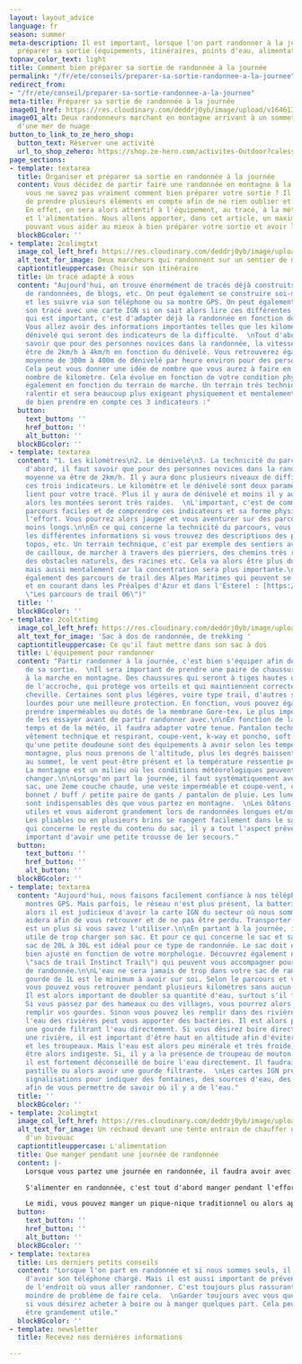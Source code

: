 ```yaml
---
layout: layout_advice
language: fr
season: summer
meta-description: Il est important, lorsque l'on part randonner à la journée, de bien
  préparer sa sortie (équipements, itinéraires, points d'eau, alimentation...)
topnav_color_text: light
title: Comment bien préparer sa sortie de randonnée à la journée
permalink: "/fr/ete/conseils/preparer-sa-sortie-randonnee-a-la-journee"
redirect_from:
- "/fr/ete/conseil/preparer-sa-sortie-randonnee-a-la-journee"
meta-title: Préparer sa sortie de randonnée à la journée
image01_href: https://res.cloudinary.com/deddrj0yb/image/upload/v1646130600/website/Conseil%20/laurentiu-morariu-zWGhVgY-GmY-unsplash_bwcsmi.jpg
image01_alt: Deux randonneurs marchant en montagne arrivant à un sommet au dessus
  d'une mer de nuage
button_to_link_to_ze_hero_shop:
  button_text: Réserver une activité
  url_to_shop_zehero: https://shop.ze-hero.com/activites-Outdoor?calessonstype=all&catypegenderlistsummer=all&calessonsactivitytype=all&start-date=
page_sections:
- template: textarea
  title: Organiser et préparer sa sortie en randonnée à la journée
  content: Vous décidez de partir faire une randonnée en montagne à la journée, mais
    vous ne savez pas vraiment comment bien préparer votre sortie ? Il est important
    de prendre plusieurs éléments en compte afin de ne rien oublier et de partir serein.
    En effet, on sera alors attentif à l'équipement, au tracé, à la météo, à l'hydratation
    et l'alimentation. Nous allons apporter, dans cet article, un maximum de conseil
    pouvant vous aider au mieux à bien préparer votre sortie et avoir les bases.
  blockBGcolor: ''
- template: 2colimgtxt
  image_col_left_href: https://res.cloudinary.com/deddrj0yb/image/upload/v1646130612/website/Conseil%20/anders-nielsen-8jQFXXSTvbw-unsplash_hsdiwr.jpg
  alt_text_for_image: Deux marcheurs qui randonnent sur un sentier de montagne
  captiontitleuppercase: Choisir son itinéraire
  title: Un tracé adapté à vous
  content: "Aujourd'hui, on trouve énormément de tracés déjà construits sur des sites
    de randonnées, de blogs, etc. On peut également se construire soi-même des itinéraires
    et les suivre via son téléphone ou sa montre GPS. On peut également construire
    son tracé avec une carte IGN si on sait alors lire ces différentes cartes. Ce
    qui est important, c'est d'adapter déjà la randonnée en fonction de votre niveau.
    Vous allez avoir des informations importantes telles que les kilomètres et le
    dénivelé qui seront des indicateurs de la difficulté.  \nTout d'abord, il faut
    savoir que pour des personnes novices dans la randonnée, la vitesse moyenne va
    être de 2km/h à 4km/h en fonction du dénivelé. Vous retrouverez également une
    moyenne de 300m à 400m de dénivelé par heure environ pour des personnes novices
    Cela peut vous donner une idée de nombre que vous aurez à faire en fonction du
    nombre de kilomètre. Cela évolue en fonction de votre condition physique mais
    également en fonction du terrain de marche. Un terrain très technique va vous
    ralentir et sera beaucoup plus exigeant physiquement et mentalement. Il sera important
    de bien prendre en compte ces 3 indicateurs :"
  button:
    text_button: ''
    href_button: ''
    alt_button: ''
  blockBGcolor: ''
- template: textarea
  content: "1. Les kilomètres\n2. Le dénivelé\n3. La technicité du parcours\n\nTout
    d'abord, il faut savoir que pour des personnes novices dans la randonnée, la vitesse
    moyenne va être de 2km/h. Il y aura donc plusieurs niveaux de difficulté selon
    ces trois indicateurs. Le kilomètre et le dénivelé sont deux paramètres qui se
    lient pour votre tracé. Plus il y aura de dénivelé et moins il y aura de kilomètres
    alors les montées seront très raides.  \nL'important, c'est de commencer par des
    parcours faciles et de comprendre ces indicateurs et sa forme physique durant
    l'effort. Vous pourrez alors jauger et vous aventurer sur des parcours plus ou
    moins longs.\n\nEn ce qui concerne la technicité du parcours, vous pourrez retrouver
    les différentes informations si vous trouvez des descriptions des parcours, des
    topos, etc. Un terrain technique, c'est par exemple des sentiers avec énormément
    de cailloux, de marcher à travers des pierriers, des chemins très raides avec
    des obstacles naturels, des racines etc. Cela va alors être plus dur physiquement
    mais aussi mentalement car la concentration sera plus importante.\n\nDécouvrez
    également des parcours de trail des Alpes Maritimes qui peuvent se faire en marchant
    et en courant dans les Préalpes d'Azur et dans l'Esterel : [https://www.ze-hero.com/fr/ete/conseil/itineraires-trail-alpes-maritimes](https://www.ze-hero.com/fr/ete/conseil/itineraires-trail-alpes-maritimes
    \"Les parcours de trail 06\")"
  title: ''
  blockBGcolor: ''
- template: 2coltxtimg
  image_col_left_href: https://res.cloudinary.com/deddrj0yb/image/upload/v1646138026/website/Conseil%20/oriol-pascual-l5VCmqQbP_g-unsplash_mzu8yf.jpg
  alt_text_for_image: 'Sac à dos de randonnée, de trekking '
  captiontitleuppercase: Ce qu'il faut mettre dans son sac à dos
  title: L'équipement pour randonner
  content: "Partir randonner à la journée, c'est bien s'équiper afin de profiter pleinement
    de sa sortie.  \nIl sera important de prendre une paire de chaussures adaptées
    à la marche en montagne. Des chaussures qui seront à tiges hautes ou basses, avec
    de l'accroche, qui protège vos orteils et qui maintiennent correctement votre
    cheville. Certaines sont plus légères, voire type trail, d'autres seront plus
    lourdes pour une meilleure protection. En fonction, vous pouvez également les
    prendre imperméables ou dotés de la membrane Gore-tex. Le plus important, c'est
    de les essayer avant de partir randonner avec.\n\nEn fonction de la période, du
    temps et de la météo, il faudra adapter votre tenue. Pantalon technique ou short,
    vêtement technique et respirant, coupe-vent, k-way et poncho, soft shell ainsi
    qu'une petite doudoune sont des équipements à avoir selon les températures. En
    montagne, plus nous prenons de l'altitude, plus les degrés baissent. De plus,
    au sommet, le vent peut-être présent et la température ressentie peut-être froide.
    La montagne est un milieu où les conditions météorologiques peuvent très rapidement
    changer.\n\nLorsqu'on part la journée, il faut systématiquement avoir dans son
    sac, une 2eme couche chaude, une veste imperméable et coupe-vent, casquette /
    bonnet / buff / petite paire de gants / pantalon de pluie. Les lunettes de soleils
    sont indispensables dès que vous partez en montagne.  \nLes bâtons de marche seront
    utiles et vous aideront grandement lors de randonnées longues et/ou difficiles.
    Les pliables ou en plusieurs brins se rangent facilement dans le sac.  \nEn ce
    qui concerne le reste du contenu du sac, il y a tout l'aspect préventif. Il est
    important d'avoir une petite trousse de 1er secours."
  button:
    text_button: ''
    href_button: ''
    alt_button: ''
  blockBGcolor: ''
- template: textarea
  content: "Aujourd'hui, nous faisons facilement confiance à nos téléphones et nos
    montres GPS. Mais parfois, le réseau n'est plus présent, la batterie est à plat,
    alors il est judicieux d'avoir la carte IGN du secteur où nous sommes. Cela vous
    aidera afin de vous retrouver et de ne pas être perdu. Transporter une boussole
    est un plus si vous savez l'utiliser.\n\nEn partant à la journée, il n'est pas
    utile de trop charger son sac. Et pour ce qui concerne le sac et sa taille, un
    sac de 20L à 30L est idéal pour ce type de randonnée. Le sac doit également être
    bien ajusté en fonction de votre morphologie. Découvrez également nos [https://shop.ze-hero.com//achat-neuf/Accessoire-running-et-trail/Sac-et-Sac-%C3%A0-dos-running,](https://shop.ze-hero.com//achat-neuf/Accessoire-running-et-trail/Sac-et-Sac-%C3%A0-dos-running
    \"sacs de trail Instinct Trail\") qui peuvent vous accompagner pour une journée
    de randonnée.\n\nL'eau ne sera jamais de trop dans votre sac de randonnée. Une
    gourde de 1L est le minimum à avoir sur soi. Selon le parcours et votre itinéraire
    vous pouvez vous retrouver pendant plusieurs kilomètres sans aucun point d'eau.
    Il est alors important de doubler sa quantité d'eau, surtout s'il fait chaud.
    Si vous passez par des hameaux ou des villages, vous pourrez alors facilement
    remplir vos gourdes. Sinon vous pouvez les remplir dans des rivières. Mais attention,
    l'eau des rivières peut vous apporter des bactéries. Il est alors préférable d'avoir
    une gourde filtrant l'eau directement. Si vous désirez boire directement dans
    une rivière, il est important d'être haut en altitude afin d'éviter les alpages
    et les troupeaux. Mais l'eau est alors peu minérale et très froide, cela peut
    être alors indigeste. Si, il y a la présence de troupeau de mouton ou de vache,
    il est fortement déconseillé de boire l'eau directement. Il faudrait mettre une
    pastille ou alors avoir une gourde filtrante.  \nLes cartes IGN présentent différentes
    signalisations pour indiquer des fontaines, des sources d'eau, des puits et autre
    afin de vous permettre de savoir où il y a de l'eau."
  title: ''
  blockBGcolor: ''
- template: 2colimgtxt
  image_col_left_href: https://res.cloudinary.com/deddrj0yb/image/upload/v1646144788/website/Conseil%20/alireza-shojaei-9v5GBFfnnlU-unsplash_fnkdah.jpg
  alt_text_for_image: Un réchaud devant une tente entrain de chauffer de l'eau lors
    d'un bivouac
  captiontitleuppercase: L'alimentation
  title: Que manger pendant une journée de randonnée
  content: |-
    Lorsque vous partez une journée en randonnée, il faudra avoir avec vous de quoi vous alimenter. Partir marcher durant 8h va vous consommer de l'énergie. Il faudra alors s'alimenter afin de ne pas avoir de coup de fatigue et de rester en forme tout le long de l'effort.

    S'alimenter en randonnée, c'est tout d'abord manger pendant l'effort. On va alors privilégier des aliments faciles à avaler et plutôt sucrés. On va retrouver les fruits secs, des pâtes de fruits, compotes, barres énergétiques / céréales, fruits... Il est important de faire une petite pause et d'avaler quelque chose le matin et en fin de journée vers l'heure du goûter. Il ne faut pas attendre de se sentir fatigué ou en hypoglycémie pour manger. Il faut toujours avoir un coup d'avance.

    Le midi, vous pouvez manger un pique-nique traditionnel ou alors apporter un réchaud et vous faire cuire soit un plat déshydraté par exemple. Aujourd'hui on trouve des réchauds très faciles à transporter, avec des petites bombonnes de gaz et des casseroles légères et pratiques. Prendre un petit réchaud peut être idéal pour l'heure du café ou du thé. Sinon vous pouvez apporter un thermos afin d'en profiter facilement, tout le long de la journée.
  button:
    text_button: ''
    href_button: ''
    alt_button: ''
  blockBGcolor: ''
- template: textarea
  title: Les derniers petits conseils
  content: "Lorsque l'on part en randonnée et si nous sommes seuls, il est important
    d'avoir son téléphone chargé. Mais il est aussi important de prévenir un proche
    de l'endroit où vous aller randonner. C'est toujours plus rassurant s'il y a le
    moindre de problème de faire cela.  \nGarder toujours avec vous quelques euros,
    si vous désirez acheter à boire ou à manger quelques part. Cela peut toujours
    être grandement utile."
  blockBGcolor: ''
- template: newsletter
  title: Recevez nos dernières informations

---
```

